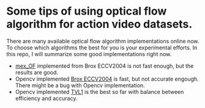 # Some tips of using optical flow algorithm for action video datasets.

There are many available optical flow algorithm implementations online now. To choose which algorithms the best for you is your experimental efforts. In this repo, I will summarize some good implementations right now.

* [mex_OF](http://lmb.informatik.uni-freiburg.de/resources/binaries/eccv2004Matlab.zip) implemented from Brox ECCV2004 is not fast enough, but the results are good.
* Opencv implemented [Brox ECCV2004](http://docs.opencv.org/master/d7/d18/classcv_1_1cuda_1_1BroxOpticalFlow.html#gsc.tab=0) is fast, but not accurate engough. There might be a bug with Opencv implementation.
* Opencv implemented [TVL1](http://docs.opencv.org/master/d6/d39/classcv_1_1cuda_1_1OpticalFlowDual__TVL1.html#gsc.tab=0) is the best so far with balance between efficiency and accuracy.